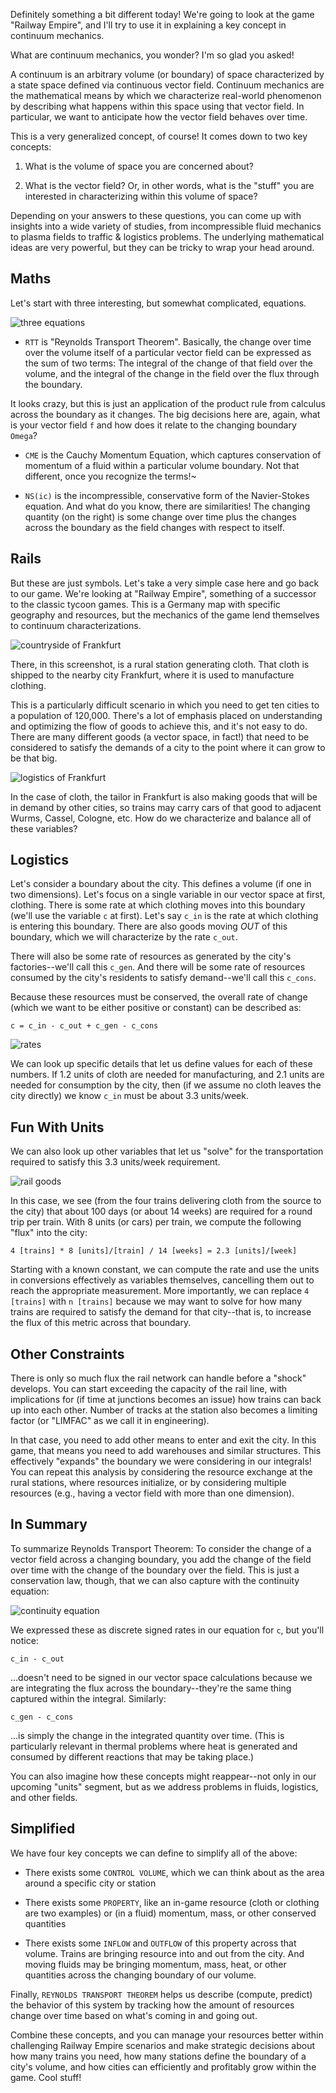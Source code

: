 Definitely something a bit different today! We're going to look at the game "Railway Empire", and I'll try to use it in explaining a key concept in continuum mechanics.

What are continuum mechanics, you wonder? I'm so glad you asked!

A continuum is an arbitrary volume (or boundary) of space characterized by a state space defined via continuous vector field. Continuum mechanics are the mathematical means by which we characterize real-world phenomenon by describing what happens within this space using that vector field. In particular, we want to anticipate how the vector field behaves over time.

This is a very generalized concept, of course! It comes down to two key concepts:

1. What is the volume of space you are concerned about?

1. What is the vector field? Or, in other words, what is the "stuff" you are interested in characterizing within this volume of space?

Depending on your answers to these questions, you can come up with insights into a wide variety of studies, from incompressible fluid mechanics to plasma fields to traffic & logistics problems. The underlying mathematical ideas are very powerful, but they can be tricky to wrap your head around.

## Maths

Let's start with three interesting, but somewhat complicated, equations.

![three equations](https://dev-to-uploads.s3.amazonaws.com/uploads/articles/zwevct1i4lnr5waxfjx4.png)

* `RTT` is "Reynolds Transport Theorem". Basically, the change over time over the volume itself of a particular vector field can be expressed as the sum of two terms: The integral of the change of that field over the volume, and the integral of the change in the field over the flux through the boundary.

It looks crazy, but this is just an application of the product rule from calculus across the boundary as it changes. The big decisions here are, again, what is your vector field `f` and how does it relate to the changing boundary `Omega`?

* `CME` is the Cauchy Momentum Equation, which captures conservation of momentum of a fluid within a particular volume boundary. Not that different, once you recognize the terms!~

* `NS(ic)` is the incompressible, conservative form of the Navier-Stokes equation. And what do you know, there are similarities! The changing quantity (on the right) is some change over time plus the changes across the boundary as the field changes with respect to itself.

## Rails

But these are just symbols. Let's take a very simple case here and go back to our game. We're looking at "Railway Empire", something of a successor to the classic tycoon games. This is a Germany map with specific geography and resources, but the mechanics of the game lend themselves to continuum characterizations.

![countryside of Frankfurt](https://dev-to-uploads.s3.amazonaws.com/uploads/articles/gtg0pap1khejoc1h0dd0.png)

There, in this screenshot, is a rural station generating cloth. That cloth is shipped to the nearby city Frankfurt, where it is used to manufacture clothing.

This is a particularly difficult scenario in which you need to get ten cities to a population of 120,000. There's a lot of emphasis placed on understanding and optimizing the flow of goods to achieve this, and it's not easy to do. There are many different goods (a vector space, in fact!) that need to be considered to satisfy the demands of a city to the point where it can grow to be that big.

![logistics of Frankfurt](https://dev-to-uploads.s3.amazonaws.com/uploads/articles/hxsg5zrddzt83ysmos7t.png)

In the case of cloth, the tailor in Frankfurt is also making goods that will be in demand by other cities, so trains may carry cars of that good to adjacent Wurms, Cassel, Cologne, etc. How do we characterize and balance all of these variables?

## Logistics

Let's consider a boundary about the city. This defines a volume (if one in two dimensions). Let's focus on a single variable in our vector space at first, clothing. There is some rate at which clothing moves into this boundary (we'll use the variable `c` at first). Let's say `c_in` is the rate at which clothing is entering this boundary. There are also goods moving *OUT* of this boundary, which we will characterize by the rate `c_out`.

There will also be some rate of resources as generated by the city's factories--we'll call this `c_gen`. And there will be some rate of resources consumed by the city's residents to satisfy demand--we'll call this `c_cons`.

Because these resources must be conserved, the overall rate of change (which we want to be either positive or constant) can be described as:

```
c = c_in - c_out + c_gen - c_cons
```

![rates](https://dev-to-uploads.s3.amazonaws.com/uploads/articles/7eu9nw75sxz3aiy2ifz1.png)

We can look up specific details that let us define values for each of these numbers. If 1.2 units of cloth are needed for manufacturing, and 2.1 units are needed for consumption by the city, then (if we assume no cloth leaves the city directly) we know `c_in` must be about 3.3 units/week.

## Fun With Units

We can also look up other variables that let us "solve" for the transportation required to satisfy this 3.3 units/week requirement.

![rail goods](https://dev-to-uploads.s3.amazonaws.com/uploads/articles/2nj1chi01agodl2p7l46.png)

In this case, we see (from the four trains delivering cloth from the source to the city) that about 100 days (or about 14 weeks) are required for a round trip per train. With 8 units (or cars) per train, we compute the following "flux" into the city:

```
4 [trains] * 8 [units]/[train] / 14 [weeks] = 2.3 [units]/[week]
```

Starting with a known constant, we can compute the rate and use the units in conversions effectively as variables themselves, cancelling them out to reach the appropriate measurement. More importantly, we can replace `4 [trains]` with `n [trains]` because we may want to solve for how many trains are required to satisfy the demand for that city--that is, to increase the flux of this metric across that boundary.

## Other Constraints

There is only so much flux the rail network can handle before a "shock" develops. You can start exceeding the capacity of the rail line, with implications for (if time at junctions becomes an issue) how trains can back up into each other. Number of tracks at the station also becomes a limiting factor (or "LIMFAC" as we call it in engineering).

In that case, you need to add other means to enter and exit the city. In this game, that means you need to add warehouses and similar structures. This effectively "expands" the boundary we were considering in our integrals! You can repeat this analysis by considering the resource exchange at the rural stations, where resources initialize, or by considering multiple resources (e.g., having a vector field with more than one dimension).

## In Summary

To summarize Reynolds Transport Theorem: To consider the change of a vector field across a changing boundary, you add the change of the field over time with the change of the boundary over the field. This is just a conservation law, though, that we can also capture with the continuity equation:

![continuity equation](https://dev-to-uploads.s3.amazonaws.com/uploads/articles/t6kzxx0vtqgps28hvawv.png)

We expressed these as discrete signed rates in our equation for `c`, but you'll notice:

```
c_in - c_out
```

...doesn't need to be signed in our vector space calculations because we are integrating the flux across the boundary--they're the same thing captured within the integral. Similarly:

```
c_gen - c_cons
```

...is simply the change in the integrated quantity over time. (This is particularly relevant in thermal problems where heat is generated and consumed by different reactions that may be taking place.)

You can also imagine how these concepts might reappear--not only in our upcoming "units" segment, but as we address problems in fluids, logistics, and other fields.

## Simplified

We have four key concepts we can define to simplify all of the above:

* There exists some `CONTROL VOLUME`, which we can think about as the area around a specific city or station

* There exists some `PROPERTY`, like an in-game resource (cloth or clothing are two examples) or (in a fluid) momentum, mass, or other conserved quantities

* There exists some `INFLOW` and `OUTFLOW` of this property across that volume. Trains are bringing resource into and out from the city. And moving fluids may be bringing momentum, mass, heat, or other quantities across the changing boundary of our volume.

Finally, `REYNOLDS TRANSPORT THEOREM` helps us describe (compute, predict) the behavior of this system by tracking how the amount of resources change over time based on what's coming in and going out.

Combine these concepts, and you can manage your resources better within challenging Railway Empire scenarios and make strategic decisions about how many trains you need, how many stations define the boundary of a city's volume, and how cities can efficiently and profitably grow within the game. Cool stuff!
